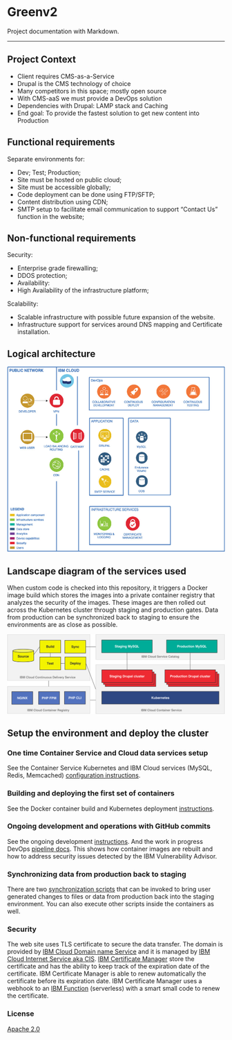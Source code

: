# Greenv2

Project documentation with&nbsp;Markdown.

---

## Project Context

- Client requires CMS-as-a-Service
- Drupal is the CMS technology of choice
- Many competitors in this space; mostly open source
- With CMS-aaS we must provide a DevOps solution
- Dependencies with Drupal: LAMP stack and Caching
- End goal: To provide the fastest solution to get new content into Production

## Functional requirements

Separate environments for: 

- Dev; Test; Production;
- Site must be hosted on public cloud;
- Site must be accessible globally;
- Code deployment can be done using FTP/SFTP;
- Content distribution using CDN;
- SMTP setup to facilitate email communication to support “Contact Us” function in the website;

## Non-functional requirements

Security:

- Enterprise grade firewalling;
- DDOS protection;
- Availability:
- High Availability of the infrastructure platform;

Scalability:

- Scalable infrastructure with possible future expansion of the website.
- Infrastructure support for services around DNS mapping and Certificate installation.

## Logical architecture

![Logical Architecture](img/LogicalArchitecture.jpg)

## Landscape diagram of the services used
When custom code is checked into this repository, it triggers a Docker image build which stores the images into a private container registry that analyzes the security of the images. These images are then rolled out across the Kubernetes cluster through staging and production gates. Data from production can be synchronized back to staging to ensure the environments are as close as possible.

![](img/links.png)

## Setup the environment and deploy the cluster

### One time Container Service and Cloud data services setup
See the Container Service Kubernetes and IBM Cloud services (MySQL, Redis, Memcached) [configuration instructions](docs/INITIAL-SETUP.md).

### Building and deploying the first set of containers
See the Docker container build and Kubernetes deployment [instructions](docs/DEPLOY-CONTAINERS.md).

### Ongoing development and operations with GitHub commits
See the ongoing development [instructions](docs/ONGOING-DEVELOPMENT.md). And the work in progress DevOps [pipeline docs](docs/PIPELINE-SETUP.md). This shows how container images are rebuilt and how to address security issues detected by the IBM Vulnerability Advisor.

### Synchronizing data from production back to staging
There are two [synchronization scripts](docs/SYNCHRONIZING-DATA.md) that can be invoked to bring user generated changes to files or data from production back into the staging environment. You can also execute other scripts inside the containers as well.

### Security
The web site uses TLS certificate to secure the data transfer. The domain is provided by [IBM Cloud Domain name Service](https://cloud.ibm.com/catalog/infrastructure/domain_registration) and it is managed by [IBM Cloud Internet Service aka CIS](https://cloud.ibm.com/catalog/services/internet-services). [IBM Certificate Manager](https://cloud.ibm.com/catalog/services/certificate-manager) store the certificate and has the ability to keep track of the expiration date of the certificate. IBM Certificate Manager is able to renew automatically the certificate before its expiration date. IBM Certificate Manager uses a webhook to an [IBM Function](https://cloud.ibm.com/openwhisk/) (serverless) with a smart small code to renew the certificate. 

### License
[Apache 2.0](LICENSE.txt)
